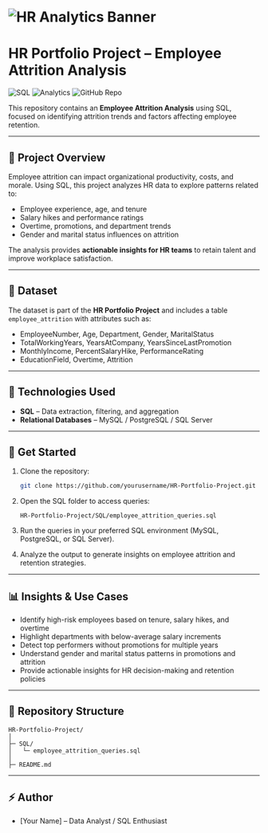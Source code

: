 # ![HR Analytics Banner](https://images.unsplash.com/photo-1556761175-4b46a572b786?crop=entropy\&cs=tinysrgb\&fit=max\&fm=jpg\&ixid=M3w5NjA3fDB8MHwxfGFsbHwxfHxIdXJhbjJ8ZW58MHx8fHwxNjkyODk1MjA1\&ixlib=rb-4.0.3\&q=80\&w=1200)

# HR Portfolio Project – Employee Attrition Analysis

![SQL](https://img.shields.io/badge/SQL-Queries-blue?style=flat-square) ![Analytics](https://img.shields.io/badge/Data_Analysis-HR-green?style=flat-square) ![GitHub Repo](https://img.shields.io/badge/Repo-GitHub-black?style=flat-square)

This repository contains an **Employee Attrition Analysis** using SQL, focused on identifying attrition trends and factors affecting employee retention.

---

## 📝 Project Overview

Employee attrition can impact organizational productivity, costs, and morale. Using SQL, this project analyzes HR data to explore patterns related to:

* Employee experience, age, and tenure
* Salary hikes and performance ratings
* Overtime, promotions, and department trends
* Gender and marital status influences on attrition

The analysis provides **actionable insights for HR teams** to retain talent and improve workplace satisfaction.

---

## 💾 Dataset

The dataset is part of the **HR Portfolio Project** and includes a table `employee_attrition` with attributes such as:

* EmployeeNumber, Age, Department, Gender, MaritalStatus
* TotalWorkingYears, YearsAtCompany, YearsSinceLastPromotion
* MonthlyIncome, PercentSalaryHike, PerformanceRating
* EducationField, Overtime, Attrition

---

## 🔧 Technologies Used

* **SQL** – Data extraction, filtering, and aggregation
* **Relational Databases** – MySQL / PostgreSQL / SQL Server

---

## 🚀 Get Started

1. Clone the repository:

   ```bash
   git clone https://github.com/yourusername/HR-Portfolio-Project.git
   ```
2. Open the SQL folder to access queries:

   ```
   HR-Portfolio-Project/SQL/employee_attrition_queries.sql
   ```
3. Run the queries in your preferred SQL environment (MySQL, PostgreSQL, or SQL Server).
4. Analyze the output to generate insights on employee attrition and retention strategies.

---

## 📊 Insights & Use Cases

* Identify high-risk employees based on tenure, salary hikes, and overtime
* Highlight departments with below-average salary increments
* Detect top performers without promotions for multiple years
* Understand gender and marital status patterns in promotions and attrition
* Provide actionable insights for HR decision-making and retention policies

---

## 📂 Repository Structure

```
HR-Portfolio-Project/
│
├─ SQL/
│   └─ employee_attrition_queries.sql
│
├─ README.md
```

---

## ⚡ Author

* [Your Name] – Data Analyst / SQL Enthusiast

